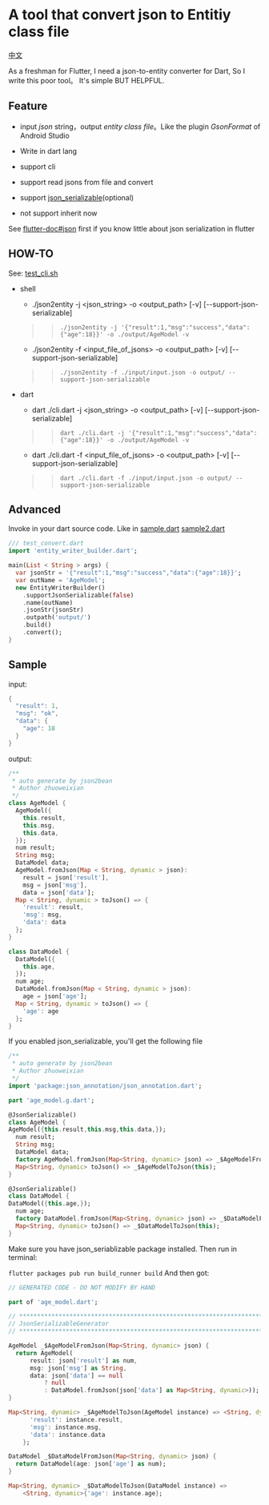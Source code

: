 # A tool that convert json to Entitiy class file

[中文](https://github.com/laxian/flutter-gsonformat/blob/master/README.md)

As a freshman for Flutter, I need a json-to-entity converter for Dart, So I write this poor tool。
It's simple BUT HELPFUL.


## Feature

- input *json* string，output *entity class file*。Like the plugin *GsonFormat* of Android Studio

- Write in dart lang

- support cli

- support read jsons from file and convert

- support [json_serializable](https://pub.dartlang.org/packages/json_serializable)(optional)

- not support inherit now

See [flutter-doc#json](https://flutter.io/docs/development/data-and-backend/json) first if you know little about json serialization in flutter

## HOW-TO

See: [test_cli.sh](https://github.com/laxian/flutter-gsonformat/blob/master/test_cli.sh)

- shell
  * ./json2entity -j <json_string> -o <output_path> [-v] [--support-json-serializable]
  >> `./json2entity -j '{"result":1,"msg":"success","data":{"age":18}}' -o ./output/AgeModel -v`
  * ./json2entity -f <input_file_of_jsons> -o <output_path> [-v] [--support-json-serializable]
  >> `./json2entity -f ./input/input.json -o output/ --support-json-serializable`

- dart
  * dart ./cli.dart -j <json_string> -o <output_path> [-v] [--support-json-serializable]
  >> `dart ./cli.dart -j '{"result":1,"msg":"success","data":{"age":18}}' -o ./output/AgeModel -v`
  * dart ./cli.dart -f <input_file_of_jsons> -o <output_path> [-v] [--support-json-serializable]
  >> `dart ./cli.dart -f ./input/input.json -o output/ --support-json-serializable`

## Advanced

Invoke in your dart source code. Like in
[sample.dart](https://github.com/laxian/flutter-gsonformat/blob/master/sample.dart)
[sample2.dart](https://github.com/laxian/flutter-gsonformat/blob/master/sample2.dart)

```dart
/// test_convert.dart
import 'entity_writer_builder.dart';

main(List < String > args) {
  var jsonStr = '{"result":1,"msg":"success","data":{"age":18}}';
  var outName = 'AgeModel';
  new EntityWriterBuilder()
    .supportJsonSerializable(false)
    .name(outName)
    .jsonStr(jsonStr)
    .outpath('output/')
    .build()
    .convert();
}
```

## Sample
input:
```dart
{
  "result": 1,
  "msg": "ok",
  "data": {
    "age": 18
  }
}
```
output:
```dart
/**
 * auto generate by json2bean
 * Author zhuoweixian
 */
class AgeModel {
  AgeModel({
    this.result,
    this.msg,
    this.data,
  });
  num result;
  String msg;
  DataModel data;
  AgeModel.fromJson(Map < String, dynamic > json):
    result = json['result'],
    msg = json['msg'],
    data = json['data'];
  Map < String, dynamic > toJson() => {
    'result': result,
    'msg': msg,
    'data': data
  };
}

class DataModel {
  DataModel({
    this.age,
  });
  num age;
  DataModel.fromJson(Map < String, dynamic > json):
    age = json['age'];
  Map < String, dynamic > toJson() => {
    'age': age
  };
}
```

If you enabled json_serializable, you'll get the following file
```dart
/**
 * auto generate by json2bean
 * Author zhuoweixian
 */
import 'package:json_annotation/json_annotation.dart';

part 'age_model.g.dart';

@JsonSerializable()
class AgeModel {
AgeModel({this.result,this.msg,this.data,});
  num result;
  String msg;
  DataModel data;
  factory AgeModel.fromJson(Map<String, dynamic> json) => _$AgeModelFromJson(json);
  Map<String, dynamic> toJson() => _$AgeModelToJson(this);
}

@JsonSerializable()
class DataModel {
DataModel({this.age,});
  num age;
  factory DataModel.fromJson(Map<String, dynamic> json) => _$DataModelFromJson(json);
  Map<String, dynamic> toJson() => _$DataModelToJson(this);
}
```

Make sure you have json_seriablizable package installed.
Then run in terminal:

`flutter packages pub run build_runner build`
And then got:
```dart
// GENERATED CODE - DO NOT MODIFY BY HAND

part of 'age_model.dart';

// **************************************************************************
// JsonSerializableGenerator
// **************************************************************************

AgeModel _$AgeModelFromJson(Map<String, dynamic> json) {
  return AgeModel(
      result: json['result'] as num,
      msg: json['msg'] as String,
      data: json['data'] == null
          ? null
          : DataModel.fromJson(json['data'] as Map<String, dynamic>));
}

Map<String, dynamic> _$AgeModelToJson(AgeModel instance) => <String, dynamic>{
      'result': instance.result,
      'msg': instance.msg,
      'data': instance.data
    };

DataModel _$DataModelFromJson(Map<String, dynamic> json) {
  return DataModel(age: json['age'] as num);
}

Map<String, dynamic> _$DataModelToJson(DataModel instance) =>
    <String, dynamic>{'age': instance.age};

```
